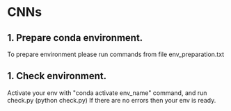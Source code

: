 # CNNs

## 1. Prepare conda environment.
To prepare environment please run commands from file env_preparation.txt

## 1. Check environment.
Activate your env with "conda activate env_name" command, and run check.py (python check.py)
If there are no errors then your env is ready.
